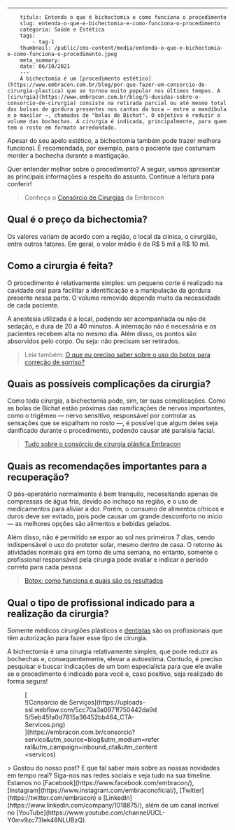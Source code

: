 ---
        titulo: Entenda o que é bichectomia e como funciona o procedimento
        slug: entenda-o-que-e-bichectomia-e-como-funciona-o-procedimento
        categoria: Saúde e Estética
        tags:
            - tag-1
        thumbnail: /public/cms-content/media/entenda-o-que-e-bichectomia-e-como-funciona-o-procedimento.jpeg
        meta_summary: 
        date: 06/10/2021
        ---
        A bichectomia é um [procedimento estético](https://www.embracon.com.br/blog/por-que-fazer-um-consorcio-de-cirurgia-plastica) que se tornou muito popular nos últimos tempos. A [cirurgia](https://www.embracon.com.br/blog/5-duvidas-sobre-o-consorcio-de-cirurgia) consiste na retirada parcial ou até mesmo total das bolsas de gordura presentes nos cantos da boca — entre a mandíbula e o maxilar —, chamadas de "bolas de Bichat". O objetivo é reduzir o volume das bochechas. A cirurgia é indicada, principalmente, para quem tem o rosto em formato arredondado.

Apesar do seu apelo estético, a bichectomia também pode trazer melhora funcional. É recomendada, por exemplo, para o paciente que costumam morder a bochecha durante a mastigação.

Quer entender melhor sobre o procedimento? A seguir, vamos apresentar as principais informações a respeito do assunto. Continue a leitura para conferir!

> Conheça o [Consórcio de Cirurgias](https://www.embracon.com.br/consorcio-servicos) da Embracon

Qual é o preço da bichectomia?
------------------------------

Os valores variam de acordo com a região, o local da clínica, o cirurgião, entre outros fatores. Em geral, o valor médio é de R$ 5 mil a R$ 10 mil.

Como a cirurgia é feita?
------------------------

O procedimento é relativamente simples: um pequeno corte é realizado na cavidade oral para facilitar a identificação e a manipulação da gordura presente nessa parte. O volume removido depende muito da necessidade de cada paciente.

A anestesia utilizada é a local, podendo ser acompanhada ou não de sedação, e dura de 20 a 40 minutos. A internação não é necessária e os pacientes recebem alta no mesmo dia. Além disso, os pontos são absorvidos pelo corpo. Ou seja: não precisam ser retirados.

> Leia também: [O que eu preciso saber sobre o uso do botox para correção de sorriso?](https://www.embracon.com.br/blog/o-que-eu-preciso-saber-sobre-o-uso-do-botox-para-correcao-de-sorriso)

Quais as possíveis complicações da cirurgia?
--------------------------------------------

Como toda cirurgia, a bichectomia pode, sim, ter suas complicações. Como as bolas de Bichat estão próximas das ramificações de nervos importantes, como o trigêmeo — nervo sensitivo, responsável por controlar as sensações que se espalham no rosto —, é possível que algum deles seja danificado durante o procedimento, podendo causar até paralisia facial.

> [Tudo sobre o consórcio de cirurgia plástica Embracon](https://www.embracon.com.br/blog/tudo-sobre-o-consorcio-de-cirurgia-plastica-embracon)

Quais as recomendações importantes para a recuperação?
------------------------------------------------------

O pós-operatório normalmente é bem tranquilo, necessitando apenas de compressas de água fria, devido ao inchaço na região, e o uso de medicamentos para aliviar a dor. Porém, o consumo de alimentos cítricos e duros deve ser evitado, pois pode causar um grande desconforto no início — as melhores opções são alimentos e bebidas gelados.

Além disso, não é permitido se expor ao sol nos primeiros 7 dias, sendo indispensável o uso do protetor solar, mesmo dentro de casa. O retorno às atividades normais gira em torno de uma semana, no entanto, somente o profissional responsável pela cirurgia pode avaliar e indicar o período correto para cada pessoa.

> [Botox: como funciona e quais são os resultados](https://www.embracon.com.br/blog/botox-como-funciona-e-quais-sao-os-resultados)

Qual o tipo de profissional indicado para a realização da cirurgia?
-------------------------------------------------------------------

Somente médicos cirurgiões plásticos e [dentistas](https://www.embracon.com.br/blog/entenda-como-e-o-curso-e-o-mercado-de-odontologia) são os profissionais que têm autorização para fazer esse tipo de cirurgia.

A bichectomia é uma cirurgia relativamente simples, que pode reduzir as bochechas e, consequentemente, elevar a autoestima. Contudo, é preciso pesquisar e buscar indicações de um bom especialista para que ele avalie se o procedimento é indicado para você e, caso positivo, seja realizado de forma segura!

<figure class="w-richtext-figure-type-image w-richtext-align-center" style="max-width:310px">[<div>![Consórcio de Serviços](https://uploads-ssl.webflow.com/5cc70a3a0871f750442da9d5/5eb45fa0d7815a36452bb464_CTA-Servicos.png)</div>](https://embracon.com.br/consorcio?servico&utm_source=blog&utm_medium=referral&utm_campaign=inbound_cta&utm_content=servicos)</figure>> Gostou do nosso post? E que tal saber mais sobre as nossas novidades em tempo real? Siga-nos nas redes sociais e veja tudo na sua timeline. Estamos no [Facebook](https://www.facebook.com/embracon/), [Instagram](https://www.instagram.com/embraconoficial/), [Twitter](https://twitter.com/embracon) e [LinkedIn](https://www.linkedin.com/company/1018875/), além de um canal incrível no [YouTube](https://www.youtube.com/channel/UCL-Y0mv9zc73Iek48NLUBzQ).
        